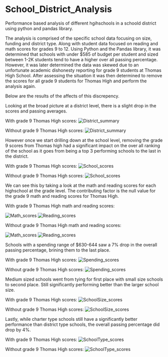 # School_District_Analysis

Performance based analysis of different hgihschools in a schoold district using python and pandas library.

The analysis is comprised of the specific school data focusing on size, funding and district type. Along with student data focused on reading and math scores for grades 9 to 12. 
Using Python and the Pandas library, it was determined that schools with under $585 of budget per student and sized between 1-2K students tend to have a higher over all passing percentage.
However, it was later determined the data was skewed due to an unfortunate academic dishonesty reporting for grade 9 students at Thomas High School. After assessing the situation it was then determined to remove the scores for all grade 9 students for Thomas High and perform the analysis again.

Below are the results of the affects of this discrepency.

Looking at the broad picture at a district level, there is a slight drop in the scores and passing averages.

With grade 9 Thomas High scores:
![District_summary](https://github.com/Wish-Patel/School_District_Analysis/blob/master/With_Thomas_9ers/District_summary.PNG)

Without grade 9 Thomas High scores:
![District_summary](https://github.com/Wish-Patel/School_District_Analysis/blob/master/Without_Thomas_9ers/District_summary.PNG)


However once we start drilling down at the school level, removing the grade 9 scores from Thomas high had a significant impact on the over all ranking of the school as it goes from being a top 3 performing schools to the last in the district.

With grade 9 Thomas High scores:
![School_scores](https://github.com/Wish-Patel/School_District_Analysis/blob/master/With_Thomas_9ers/School_scores.PNG)

Without grade 9 Thomas High scores:
![School_scores](https://github.com/Wish-Patel/School_District_Analysis/blob/master/Without_Thomas_9ers/School_scores.PNG)


We can see this by taking a look at the math and reading scores for each highschool at the grade level. The contributing factor is the null value for the grade 9 math and reading scores for Thomas High.

With grade 9 Thomas High math and reading scores:

![Math_scores](https://github.com/Wish-Patel/School_District_Analysis/blob/master/With_Thomas_9ers/Math_scores.PNG)  ![Reading_scores](https://github.com/Wish-Patel/School_District_Analysis/blob/master/With_Thomas_9ers/Reading_scores.PNG)

Without grade 9 Thomas High math and reading scores:

![Math_scores](https://github.com/Wish-Patel/School_District_Analysis/blob/master/Without_Thomas_9ers/Math_scores.PNG)  ![Reading_scores](https://github.com/Wish-Patel/School_District_Analysis/blob/master/Without_Thomas_9ers/Reading_scores.PNG)


Schools with a spending range of $630-644 saw a 7% drop in the overall passing percentage, brining them to the last place.

With grade 9 Thomas High scores:
![Spending_scores](https://github.com/Wish-Patel/School_District_Analysis/blob/master/With_Thomas_9ers/Spending_scores.PNG)

Without grade 9 Thomas High scores:
![Spending_scores](https://github.com/Wish-Patel/School_District_Analysis/blob/master/Without_Thomas_9ers/Spending_scores.PNG)


Medium sized schools went from tying for first place with small size schools to second place. Still significantly performing better than the larger school size.

With grade 9 Thomas High scores:
![SchoolSize_scores](https://github.com/Wish-Patel/School_District_Analysis/blob/master/With_Thomas_9ers/SchoolSize_scores.PNG)

Without grade 9 Thomas High scores:
![SchoolSize_scores](https://github.com/Wish-Patel/School_District_Analysis/blob/master/Without_Thomas_9ers/SchoolSize_scores.PNG)


Lastly, while charter type schools still have a significantly better performance than district type schools, the overall passing percentage did drop by 4%.

With grade 9 Thomas High scores:
![SchoolType_scores](https://github.com/Wish-Patel/School_District_Analysis/blob/master/With_Thomas_9ers/SchoolType_scores.PNG)

Without grade 9 Thomas High scores:
![SchoolType_scores](https://github.com/Wish-Patel/School_District_Analysis/blob/master/Without_Thomas_9ers/SchoolType_scores.PNG)

